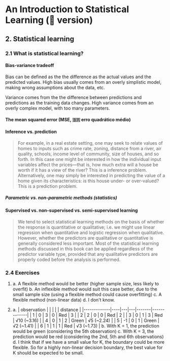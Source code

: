 # An Introduction to Statistical Learning (🐍 version)

## 2. Statistical learning
### 2.1 What is statistical learning?
#### Bias-variance tradeoff
Bias can be defined as the the difference as the actual values and the predicted values. High bias usually comes from an overly simplistic model, making wrong assumptions about the data, etc.

Variance comes from the the difference between predictions and predictions as the training data changes. High variance comes from an overly complex model, with too many parameters.

#### The mean squared error (MSE, 🇧🇷 erro quadrático médio)

#### Inference vs. prediction
> For example, in a real estate setting, one may seek to relate values of homes to inputs such as crime rate, zoning, distance from a river, air quality, schools, income level of community, size of houses, and so forth. In this case one might be interested in how the individual input variables affect the prices—that is, how much extra will a house be worth if it has a view of the river? This is a inference problem. Alternatively, one may simply be interested in predicting the value of a home given its characteristics: is this house under- or over-valued? This is a prediction problem.

##### Parametric vs. non-parametric methods (statistics)

#### Supervised vs. non-supervised vs. semi-supervised learning
> We tend to select statistical learning methods on the basis of whether the response is quantitative or qualitative; i.e. we might use linear regression when quantitative and logistic regression when qualitative. However, whether the predictors are qualitative or quantitative is generally considered less important. Most of the statistical learning methods discussed in this book can be applied regardless of the predictor variable type, provided that any qualitative predictors are properly coded before the analysis is performed.

### 2.4 Exercises
1. a. A flexible method would be better (higher sample size, less likely to overfit)
   b. An inflexible method would suit this case better, due to the small sample size (using a flexible method could cause overfitting)
   c. A flexible method (non-linear data)
   d. I don't know.

7. a. 
| observation |    |   |   |       |   distance  |
|-------------|----|---|---|-------|-------------|
| 1           | 0  | 3 | 0 | Red   | 3           |
| 2           | 2  | 0 | 0 | Red   | 2           |
| 3           | 0  | 1 | 3 | Red   | √10 (~3.16) |
| 4           | 0  | 1 | 2 | Green | √5 (~2.24)  |
| 5           | -1 | 0 | 1 | Green | √2 (~1.41)  |
| 6           | 1  | 1 | 1 | Red   | √3 (~1.73)  |
   b. With K = 1, the prediction would be green (considering the 5th observation)
   c. With K = 3, the prediction would be red (considering the 2nd, 5th and 6th observations)
   d. I think that if we have a small value for K, the boundary could be more flexible. So for a highly non-linear decision boundary, the best value for K should be expected to be small.
